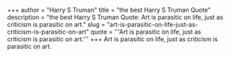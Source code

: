 +++
author = "Harry S Truman"
title = "the best Harry S Truman Quote"
description = "the best Harry S Truman Quote: Art is parasitic on life, just as criticism is parasitic on art."
slug = "art-is-parasitic-on-life-just-as-criticism-is-parasitic-on-art"
quote = '''Art is parasitic on life, just as criticism is parasitic on art.'''
+++
Art is parasitic on life, just as criticism is parasitic on art.

